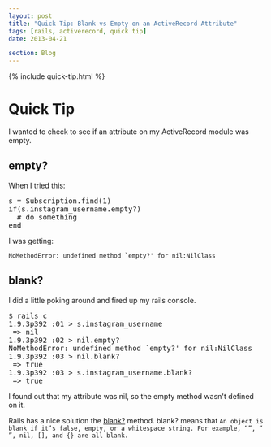 ```yaml
---
layout: post
title: "Quick Tip: Blank vs Empty on an ActiveRecord Attribute"
tags: [rails, activerecord, quick tip]
date: 2013-04-21

section: Blog
---
```


{% include quick-tip.html %}

# Quick Tip

I wanted to check to see if an attribute on my ActiveRecord module was empty.

## empty?

When I tried this:

<pre>
s = Subscription.find(1)
if(s.instagram_username.empty?)
  # do something
end
</pre>

I was getting:

```
NoMethodError: undefined method `empty?' for nil:NilClass
```

## blank?

I did a little poking around and fired up my rails console.

<pre>
$ rails c
1.9.3p392 :01 > s.instagram_username
 => nil
1.9.3p392 :02 > nil.empty?
NoMethodError: undefined method `empty?' for nil:NilClass
1.9.3p392 :03 > nil.blank?
 => true
1.9.3p392 :03 > s.instagram_username.blank?
 => true
</pre>

I found out that my attribute was nil, so the empty method wasn't defined on it.

Rails has a nice solution the [blank?](http://api.rubyonrails.org/classes/Object.html#method-i-blank-3F) method.  blank? means that `An object is blank if it’s false, empty, or a whitespace string. For example, “”, “ ”, nil, [], and {} are all blank.`